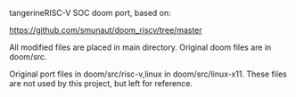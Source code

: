tangerineRISC-V SOC doom port, based on:

https://github.com/smunaut/doom_riscv/tree/master

All modified files are placed in main directory. Original doom files are in doom/src.

Original port files in doom/src/risc-v,linux in doom/src/linux-x11. These files are not used by this project, but left for reference.




